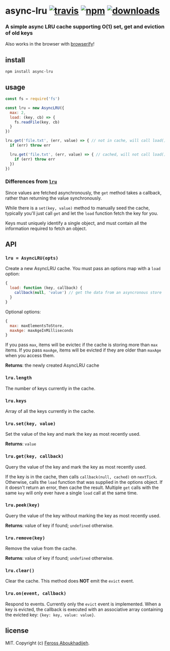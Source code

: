 # async-lru [![travis][travis-image]][travis-url] [![npm][npm-image]][npm-url] [![downloads][downloads-image]][downloads-url]

[travis-image]: https://img.shields.io/travis/feross/async-lru/master.svg
[travis-url]: https://travis-ci.org/feross/async-lru
[npm-image]: https://img.shields.io/npm/v/async-lru.svg
[npm-url]: https://npmjs.org/package/async-lru
[downloads-image]: https://img.shields.io/npm/dm/async-lru.svg
[downloads-url]: https://npmjs.org/package/async-lru

### A simple async LRU cache supporting O(1) set, get and eviction of old keys

Also works in the browser with [browserify](http://browserify.org/)!

## install

```
npm install async-lru
```

## usage

```js
const fs = require('fs')

const lru = new AsyncLRU({
  max: 2,
  load: (key, cb) => {
    fs.readFile(key, cb)
  }
})

lru.get('file.txt', (err, value) => { // not in cache, will call load()
  if (err) throw err

  lru.get('file.txt', (err, value) => { // cached, will not call load()
    if (err) throw err
  })
})
```

### Differences from [`lru`](https://www.npmjs.com/package/lru)

Since values are fetched asynchronously, the `get` method takes a callback, rather
than returning the value synchronously.

While there is a `set(key, value)` method to manually seed the cache, typically
you'll just call `get` and let the `load` function fetch the key for you.

Keys must uniquely identify a single object, and must contain all the information
required to fetch an object.

## API

### `lru = AsyncLRU(opts)`

Create a new AsyncLRU cache. You must pass an options map with a `load` option:

```js
{
  load: function (key, callback) {
    callback(null, 'value') // get the data from an asyncronous store
  }
}
```

Optional options:

```js
{
  max: maxElementsToStore,
  maxAge: maxAgeInMilliseconds
}
```

If you pass `max`, items will be evictec if the cache is storing more than `max` items.
If you pass `maxAge`, items will be evicted if they are older than `maxAge` when you access them.

**Returns**: the newly created AsyncLRU cache

### `lru.length`

The number of keys currently in the cache.

### `lru.keys`

Array of all the keys currently in the cache.

### `lru.set(key, value)`

Set the value of the key and mark the key as most recently used.

**Returns**: `value`

### `lru.get(key, callback)`

Query the value of the key and mark the key as most recently used.

If the key is in the cache, then calls `callback(null, cached)` on `nextTick`.
Otherwise, calls the `load` function that was supplied in the options object. If it
doesn't return an error, then cache the result. Multiple `get` calls with the same
`key` will only ever have a single `load` call at the same time.

### `lru.peek(key)`

Query the value of the key without marking the key as most recently used.

**Returns**: value of key if found; `undefined` otherwise.

### `lru.remove(key)`

Remove the value from the cache.

**Returns**: value of key if found; `undefined` otherwise.

### `lru.clear()`

Clear the cache. This method does **NOT** emit the `evict` event.

### `lru.on(event, callback)`

Respond to events. Currently only the `evict` event is implemented. When a key is
evicted, the callback is executed with an associative array containing the evicted
key: `{key: key, value: value}`.

## license

MIT. Copyright (c) [Feross Aboukhadijeh](http://feross.org).
